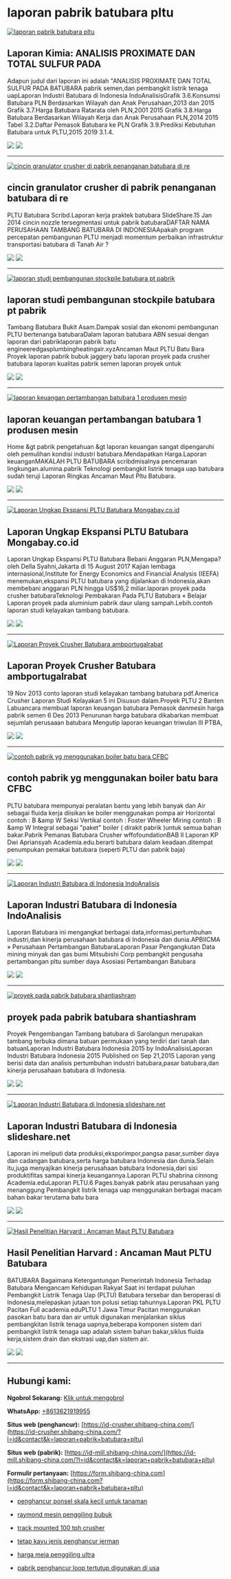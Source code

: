 # laporan pabrik batubara pltu

<a href="https://swt.shibang-china.com/?l=id&img&k=laporan+pabrik+batubara+pltu" target="_blank">![laporan pabrik batubara pltu](http://static.shibang-china.com/all-800x300/1319.jpg)</a>

## Laporan Kimia: ANALISIS PROXIMATE DAN TOTAL SULFUR PADA
Adapun judul dari laporan ini adalah "ANALISIS PROXIMATE DAN TOTAL SULFUR PADA BATUBARA pabrik semen,dan pembangkit listrik tenaga uapLaporan Industri Batubara di Indonesia IndoAnalisisGrafik 3.6.Konsumsi Batubara PLN Berdasarkan Wilayah dan Anak Perusahaan,2013 dan 2015 Grafik 3.7.Harga Batubara Ratarata oleh PLN,2001 2015 Grafik 3.8.Harga Batubara Berdasarkan Wilayah Kerja dan Anak Perusahaan PLN,2014 2015 Tabel 3.2.Daftar Pemasok Batubara ke PLN Grafik 3.9.Prediksi Kebutuhan Batubara untuk PLTU,2015 2019 3.1.4.


<a href="https://whatsapp.shibangsoft.com/WhatsApp.php" target="_blank" title="WhatsApp">![](http://static.shibang-china.com/icon/whatsapp.png)</a> <a href="https://swt.shibang-china.com/?l=id&icon&k=laporan+pabrik+batubara+pltu" target="_blank">![](http://static.shibang-china.com/icon/chat-id.png)</a>

---

<a href="https://swt.shibang-china.com/?l=id&img&k=laporan+pabrik+batubara+pltu" target="_blank">![cincin granulator crusher di pabrik penanganan batubara di re](http://static.shibang-china.com/all-800x300/877.jpg)</a>

## cincin granulator crusher di pabrik penanganan batubara di re
PLTU Batubara Scribd.Laporan kerja praktek batubara SlideShare.15 Jan 2014 cincin nozzle tersegmentasi untuk pabrik batubaraDAFTAR NAMA PERUSAHAAN TAMBANG BATUBARA DI INDONESIAApakah program percepatan pembangunan PLTU menjadi momentum perbaikan infrastruktur transportasi batubara di Tanah Air ?


<a href="https://whatsapp.shibangsoft.com/WhatsApp.php" target="_blank" title="WhatsApp">![](http://static.shibang-china.com/icon/whatsapp.png)</a> <a href="https://swt.shibang-china.com/?l=id&icon&k=laporan+pabrik+batubara+pltu" target="_blank">![](http://static.shibang-china.com/icon/chat-id.png)</a>

---

<a href="https://swt.shibang-china.com/?l=id&img&k=laporan+pabrik+batubara+pltu" target="_blank">![laporan studi pembangunan stockpile batubara pt pabrik](http://static.shibang-china.com/all-800x300/1419.jpg)</a>

## laporan studi pembangunan stockpile batubara pt pabrik
Tambang Batubara Bukit Asam.Dampak sosial dan ekonomi pembangunan PLTU bertenanga batubaraDalam laporan batubara ABN sesuai dengan laporan dari pabriklaporan pabrik batu engineeredgasplumbingheatingair.xyzAncaman Maut PLTU Batu Bara Proyek laporan pabrik bubuk jaggery batu laporan proyek pada crusher batubara laporan kualitas pabrik semen laporan proyek untuk


<a href="https://whatsapp.shibangsoft.com/WhatsApp.php" target="_blank" title="WhatsApp">![](http://static.shibang-china.com/icon/whatsapp.png)</a> <a href="https://swt.shibang-china.com/?l=id&icon&k=laporan+pabrik+batubara+pltu" target="_blank">![](http://static.shibang-china.com/icon/chat-id.png)</a>

---

<a href="https://swt.shibang-china.com/?l=id&img&k=laporan+pabrik+batubara+pltu" target="_blank">![laporan keuangan pertambangan batubara 1 produsen mesin](http://static.shibang-china.com/all-800x300/463.jpg)</a>

## laporan keuangan pertambangan batubara 1 produsen mesin
Home &gt pabrik pengetahuan &gt laporan keuangan sangat dipengaruhi oleh pemulihan kondisi industri batubara.Mendapatkan Harga.Laporan keuanganMAKALAH PLTU BATUBARA scribdmisalnya pencemaran lingkungan.alumina.pabrik Teknologi pembangkit listrik tenaga uap batubara sudah teruji Laporan Ringkas Ancaman Maut Pltu Batubara.


<a href="https://whatsapp.shibangsoft.com/WhatsApp.php" target="_blank" title="WhatsApp">![](http://static.shibang-china.com/icon/whatsapp.png)</a> <a href="https://swt.shibang-china.com/?l=id&icon&k=laporan+pabrik+batubara+pltu" target="_blank">![](http://static.shibang-china.com/icon/chat-id.png)</a>

---

<a href="https://swt.shibang-china.com/?l=id&img&k=laporan+pabrik+batubara+pltu" target="_blank">![Laporan Ungkap Ekspansi PLTU Batubara Mongabay.co.id](http://static.shibang-china.com/all-800x300/408.jpg)</a>

## Laporan Ungkap Ekspansi PLTU Batubara Mongabay.co.id
Laporan Ungkap Ekspansi PLTU Batubara Bebani Anggaran PLN,Mengapa? oleh Della Syahni,Jakarta di 15 August 2017 Kajian lembaga internasional,Institute for Energy Economics and Financial Analysis (IEEFA) menemukan,ekspansi PLTU batubara yang dijalankan di Indonesia,akan membebani anggaran PLN hingga US$16,2 miliar.laporan proyek pada crusher batubaraTeknologi Pembakaran Pada PLTU Batubara « Belajar Laporan proyek pada aluminium pabrik daur ulang sampah.Lebih.contoh laporan studi kelayakan tambang batubara.


<a href="https://whatsapp.shibangsoft.com/WhatsApp.php" target="_blank" title="WhatsApp">![](http://static.shibang-china.com/icon/whatsapp.png)</a> <a href="https://swt.shibang-china.com/?l=id&icon&k=laporan+pabrik+batubara+pltu" target="_blank">![](http://static.shibang-china.com/icon/chat-id.png)</a>

---

<a href="https://swt.shibang-china.com/?l=id&img&k=laporan+pabrik+batubara+pltu" target="_blank">![Laporan Proyek Crusher Batubara ambportugalrabat](http://static.shibang-china.com/all-800x300/762.jpg)</a>

## Laporan Proyek Crusher Batubara ambportugalrabat
19 Nov 2013 conto laporan studi kelayakan tambang batubara pdf.America Crusher Laporan Studi Kelayakan 5 ini Disusun dalam.Proyek PLTU 2 Banten Labuancara membuat laporan keuangan batubara Pemasok danmesin harga pabrik semen 6 Des 2013 Penurunan harga batubara dikabarkan membuat sejumlah perusaaan batubara Mengutip laporan keuangan triwulan III PTBA,


<a href="https://whatsapp.shibangsoft.com/WhatsApp.php" target="_blank" title="WhatsApp">![](http://static.shibang-china.com/icon/whatsapp.png)</a> <a href="https://swt.shibang-china.com/?l=id&icon&k=laporan+pabrik+batubara+pltu" target="_blank">![](http://static.shibang-china.com/icon/chat-id.png)</a>

---

<a href="https://swt.shibang-china.com/?l=id&img&k=laporan+pabrik+batubara+pltu" target="_blank">![contoh pabrik yg menggunakan boiler batu bara CFBC](http://static.shibang-china.com/all-800x300/1009.jpg)</a>

## contoh pabrik yg menggunakan boiler batu bara CFBC
PLTU batubara mempunyai peralatan bantu yang lebih banyak dan Air sebagai fluida kerja diisikan ke boiler menggunakan pompa air Horizontal contoh : B &amp W Seksi Vertikal contoh : Foster Wheeler Miring contoh : B &amp W Integral sebagai "paket" boiler ( dirakit pabrik )untuk semua bahan bakar.Pabrik Pemanas Batubara Crusher wffofoundationBAB II Laporan KP Dwi Apriansyah Academia.edu.berarti batubara dalam keadaan.ditempat penumpukan pemakai batubara (seperti PLTU dan pabrik baja)


<a href="https://whatsapp.shibangsoft.com/WhatsApp.php" target="_blank" title="WhatsApp">![](http://static.shibang-china.com/icon/whatsapp.png)</a> <a href="https://swt.shibang-china.com/?l=id&icon&k=laporan+pabrik+batubara+pltu" target="_blank">![](http://static.shibang-china.com/icon/chat-id.png)</a>

---

<a href="https://swt.shibang-china.com/?l=id&img&k=laporan+pabrik+batubara+pltu" target="_blank">![Laporan Industri Batubara di Indonesia IndoAnalisis](http://static.shibang-china.com/all-800x300/800.jpg)</a>

## Laporan Industri Batubara di Indonesia IndoAnalisis
Laporan Batubara ini mengangkat berbagai data,informasi,pertumbuhan industri,dan kinerja perusahaan batubara di Indonesia dan dunia.APBIICMA » Perusahaan Pertambangan BatubaraLaporan Pasar Pengangkutan Data mining minyak dan gas bumi Mitsubishi Corp pembangkit pengusaha pertambangan pltu sumber daya Asosiasi Pertambangan Batubara


<a href="https://whatsapp.shibangsoft.com/WhatsApp.php" target="_blank" title="WhatsApp">![](http://static.shibang-china.com/icon/whatsapp.png)</a> <a href="https://swt.shibang-china.com/?l=id&icon&k=laporan+pabrik+batubara+pltu" target="_blank">![](http://static.shibang-china.com/icon/chat-id.png)</a>

---

<a href="https://swt.shibang-china.com/?l=id&img&k=laporan+pabrik+batubara+pltu" target="_blank">![proyek pada pabrik batubara shantiashram](http://static.shibang-china.com/all-800x300/732.jpg)</a>

## proyek pada pabrik batubara shantiashram
Proyek Pengembangan Tambang batubara di Sarolangun merupakan tambang terbuka dimana batuan permukaan yang terdiri dari tanah dan batuanLaporan Industri Batubara Indonesia 2015 by IndoAnalisisLaporan Industri Batubara Indonesia 2015 Published on Sep 21,2015 Laporan yang berisi data dan analisis pertumbuhan industri batubara,pasar batubara,dan kinerja perusahaan batubara di Indonesia.


<a href="https://whatsapp.shibangsoft.com/WhatsApp.php" target="_blank" title="WhatsApp">![](http://static.shibang-china.com/icon/whatsapp.png)</a> <a href="https://swt.shibang-china.com/?l=id&icon&k=laporan+pabrik+batubara+pltu" target="_blank">![](http://static.shibang-china.com/icon/chat-id.png)</a>

---

<a href="https://swt.shibang-china.com/?l=id&img&k=laporan+pabrik+batubara+pltu" target="_blank">![Laporan Industri Batubara di Indonesia slideshare.net](http://static.shibang-china.com/all-800x300/819.jpg)</a>

## Laporan Industri Batubara di Indonesia slideshare.net
Laporan ini meliputi data produksi,eksporimpor,pangsa pasar,sumber daya dan cadangan batubara,serta harga batubara Indonesia dan dunia.Selain itu,juga menyajikan kinerja perusahaan batubara Indonesia,dari sisi produktifitas sampai kinerja keuangannya.Laporan PLTU shabrina cinnong Academia.eduLaporan PLTU.6 Pages.banyak pabrik atau perusahaan yang menanggung Pembangkit listrik tenaga uap menggunakan berbagai macam bahan bakar terutama batu bara


<a href="https://whatsapp.shibangsoft.com/WhatsApp.php" target="_blank" title="WhatsApp">![](http://static.shibang-china.com/icon/whatsapp.png)</a> <a href="https://swt.shibang-china.com/?l=id&icon&k=laporan+pabrik+batubara+pltu" target="_blank">![](http://static.shibang-china.com/icon/chat-id.png)</a>

---

<a href="https://swt.shibang-china.com/?l=id&img&k=laporan+pabrik+batubara+pltu" target="_blank">![Hasil Penelitian Harvard : Ancaman Maut PLTU Batubara](http://static.shibang-china.com/all-800x300/181.jpg)</a>

## Hasil Penelitian Harvard : Ancaman Maut PLTU Batubara
BATUBARA Bagaimana Ketergantungan Pemerintah Indonesia Terhadap Batubara Mengancam Kehidupan Rakyat Saat ini terdapat puluhan Pembangkit Listrik Tenaga Uap (PLTU) Batubara tersebar dan beroperasi di Indonesia,melepaskan jutaan ton polusi setiap tahunnya.Laporan PKL PLTU Pacitan Full academia.eduPLTU 1 Jawa Timur Pacitan menggunakan pasokan batu bara dan air untuk digunakan menjalankan siklus pembangkitan listrik tenaga uapnya,beberapa komponen sistem dari pembangkit listrik tenaga uap adalah sistem bahan bakar,siklus fluida kerja,sistem drain dan ekstrasi uap,dan sistem air.


<a href="https://whatsapp.shibangsoft.com/WhatsApp.php" target="_blank" title="WhatsApp">![](http://static.shibang-china.com/icon/whatsapp.png)</a> <a href="https://swt.shibang-china.com/?l=id&icon&k=laporan+pabrik+batubara+pltu" target="_blank">![](http://static.shibang-china.com/icon/chat-id.png)</a>

---
## Hubungi kami:

**Ngobrol Sekarang:** [Klik untuk mengobrol](https://swt.shibang-china.com?l=id&contact&k=laporan+pabrik+batubara+pltu)

**WhatsApp:**  [+8613621919955](https://whatsapp.shibangsoft.com/WhatsApp.php)

**Situs web (penghancur):** [https://id-crusher.shibang-china.com/](https://id-crusher.shibang-china.com/?l=id&contact&k=laporan+pabrik+batubara+pltu)

**Situs web (pabrik):** [https://id-mill.shibang-china.com/](https://id-mill.shibang-china.com/?l=id&contact&k=laporan+pabrik+batubara+pltu)

**Formulir pertanyaan:** [https://form.shibang-china.com](https://form.shibang-china.com?l=id&contact&k=laporan+pabrik+batubara+pltu)

* [penghancur ponsel skala kecil untuk tanaman](../21/penghancur%20ponsel%20skala%20kecil%20untuk%20tanaman.md)

* [raymond mesin penggiling bubuk](../24/raymond%20mesin%20penggiling%20bubuk.md)

* [track mounted 100 tph crusher](../19/track%20mounted%20100%20tph%20crusher.md)

* [tetap kayu jenis penghancur jerman](../23/tetap%20kayu%20jenis%20penghancur%20jerman.md)

* [harga meja penggiling ultra](../23/harga%20meja%20penggiling%20ultra.md)

* [pabrik penghancur loop tertutup digunakan di usa](../30/pabrik%20penghancur%20loop%20tertutup%20digunakan%20di%20usa.md)